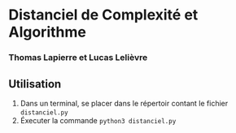 # Distanciel de Complexité et Algorithme

### Thomas Lapierre et Lucas Lelièvre

## Utilisation
1. Dans un terminal, se placer dans le répertoir contant le fichier `distanciel.py`
2. Éxecuter la commande `python3 distanciel.py`